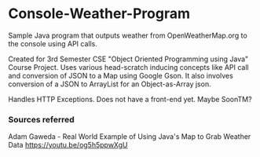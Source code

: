 # Console-Weather-Program
Sample Java program that outputs weather from OpenWeatherMap.org to the console using API calls.

Created for 3rd Semester CSE "Object Oriented Programming using Java" Course Project.
Uses various head-scratch inducing concepts like API call and conversion of JSON to a Map using Google Gson.
It also involves conversion of a JSON to ArrayList for an Object-as-Array json.

Handles HTTP Exceptions. Does not have a front-end yet. Maybe SoonTM?

### Sources referred
Adam Gaweda - Real World Example of Using Java's Map to Grab Weather Data
https://youtu.be/og5h5ppwXgU

